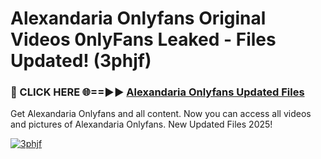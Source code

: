 # Alexandaria Onlyfans Original Videos 0nlyFans Leaked - Files Updated! (3phjf)

<h3>🔴 CLICK HERE 🌐==►► <a href="https://tinyurl.com/ehrbuxhb" rel="nofollow">Alexandaria Onlyfans Updated Files</a></h3>

Get Alexandaria Onlyfans and all content. Now you can access all videos and pictures of Alexandaria Onlyfans. New Updated Files 2025!

[![3phjf](https://i.imgur.com/lVYEuWS.gif)](https://tinyurl.com/ehrbuxhb)
